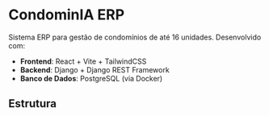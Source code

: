 # CondominIA ERP

Sistema ERP para gestão de condomínios de até 16 unidades. Desenvolvido com:

- **Frontend**: React + Vite + TailwindCSS
- **Backend**: Django + Django REST Framework
- **Banco de Dados**: PostgreSQL (via Docker)

## Estrutura

